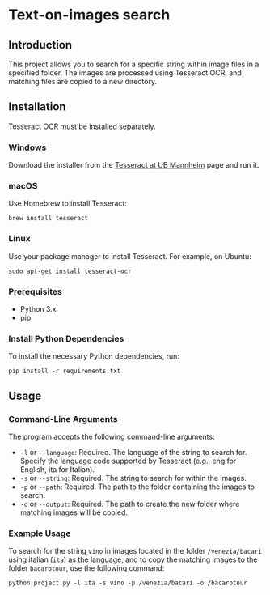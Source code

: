 # Text-on-images search

## Introduction
This project allows you to search for a specific string within image files in a specified folder. The images are processed using Tesseract OCR, and matching files are copied to a new directory.

## Installation
Tesseract OCR must be installed separately.

### Windows
Download the installer from the [Tesseract at UB Mannheim](https://github.com/UB-Mannheim/tesseract/wiki) page and run it.

### macOS
Use Homebrew to install Tesseract:
```
brew install tesseract
```

### Linux
Use your package manager to install Tesseract. For example, on Ubuntu:
```
sudo apt-get install tesseract-ocr
```

### Prerequisites
- Python 3.x
- pip

### Install Python Dependencies
To install the necessary Python dependencies, run:
```
pip install -r requirements.txt
```

## Usage
### Command-Line Arguments
The program accepts the following command-line arguments:

* `-l` or `--language`: Required. The language of the string to search for. Specify the language code supported by Tesseract (e.g., eng for English, ita for Italian).
* `-s` or `--string`: Required. The string to search for within the images.
* `-p` or `--path`: Required. The path to the folder containing the images to search.
* `-o` or `--output`: Required. The path to create the new folder where matching images will be copied.

### Example Usage
To search for the string `vino` in images located in the folder `/venezia/bacari` using italian (`ita`) as the language, and to copy the matching images to the folder `bacarotour`, use the following command:

```
python project.py -l ita -s vino -p /venezia/bacari -o /bacarotour
```